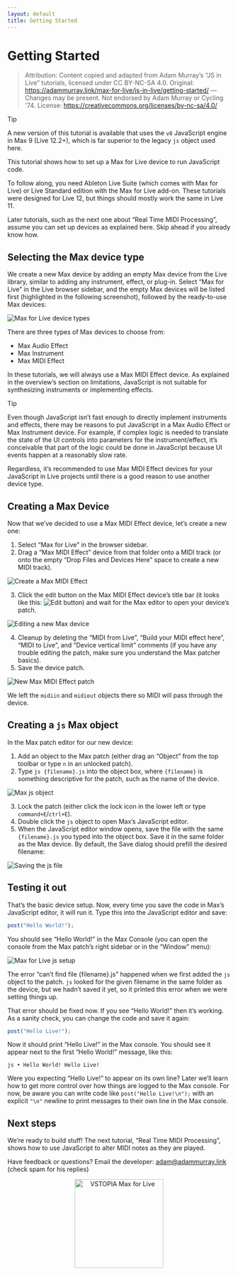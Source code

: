 ```yaml
---
layout: default
title: Getting Started
---
```


# Getting Started

> Attribution: Content copied and adapted from Adam Murray’s “JS in Live” tutorials, licensed under CC BY-NC-SA 4.0. Original: https://adammurray.link/max-for-live/js-in-live/getting-started/ — Changes may be present. Not endorsed by Adam Murray or Cycling '74. License: https://creativecommons.org/licenses/by-nc-sa/4.0/

> [!TIP]
> A new version of this tutorial is available that uses the `v8` JavaScript engine in Max 9 (Live 12.2+), which is far superior to the legacy `js` object used here.

This tutorial shows how to set up a Max for Live device to run JavaScript code.

To follow along, you need Ableton Live Suite (which comes with Max for Live) or Live Standard edition with the Max for Live add-on. These tutorials were designed for Live 12, but things should mostly work the same in Live 11.

Later tutorials, such as the next one about “Real Time MIDI Processing”, assume you can set up devices as explained here. Skip ahead if you already know how.

## Selecting the Max device type

We create a new Max device by adding an empty Max device from the Live library, similar to adding any instrument, effect, or plug-in. Select “Max for Live” in the Live browser sidebar, and the empty Max devices will be listed first (highlighted in the following screenshot), followed by the ready-to-use Max devices:

![Max for Live device types](https://adammurray.link/max-for-live/js-in-live/getting-started/max-for-live-device-types.png)

There are three types of Max devices to choose from:

- Max Audio Effect
- Max Instrument
- Max MIDI Effect

In these tutorials, we will always use a Max MIDI Effect device. As explained in the overview’s section on limitations, JavaScript is not suitable for synthesizing instruments or implementing effects.

> [!TIP]
> Even though JavaScript isn’t fast enough to directly implement instruments and effects, there may be reasons to put JavaScript in a Max Audio Effect or Max Instrument device. For example, if complex logic is needed to translate the state of the UI controls into parameters for the instrument/effect, it’s conceivable that part of the logic could be done in JavaScript because UI events happen at a reasonably slow rate.
>
> Regardless, it’s recommended to use Max MIDI Effect devices for your JavaScript in Live projects until there is a good reason to use another device type.

## Creating a Max Device

Now that we’ve decided to use a Max MIDI Effect device, let’s create a new one:

1. Select “Max for Live” in the browser sidebar.
2. Drag a “Max MIDI Effect” device from that folder onto a MIDI track (or onto the empty “Drop Files and Devices Here” space to create a new MIDI track).

![Create a Max MIDI Effect](https://adammurray.link/max-for-live/js-in-live/getting-started/create-max-midi-effect.png)

3. Click the edit button on the Max MIDI Effect device’s title bar (it looks like this: ![Edit button](https://adammurray.link/max-for-live/js-in-live/getting-started/edit-device-button.png)) and wait for the Max editor to open your device’s patch.

![Editing a new Max device](https://adammurray.link/max-for-live/js-in-live/getting-started/editing-a-new-max-device.png)

4. Cleanup by deleting the “MIDI from Live”, “Build your MIDI effect here”, “MIDI to Live”, and “Device vertical limit” comments (if you have any trouble editing the patch, make sure you understand the Max patcher basics).
5. Save the device patch.

![New Max MIDI Effect patch](https://adammurray.link/max-for-live/js-in-live/getting-started/new-max-midi-effect-patch.png)

We left the `midiin` and `midiout` objects there so MIDI will pass through the device.

## Creating a `js` Max object

In the Max patch editor for our new device:

1. Add an object to the Max patch (either drag an “Object” from the top toolbar or type `n` in an unlocked patch).
2. Type `js {filename}.js` into the object box, where `{filename}` is something descriptive for the patch, such as the name of the device.

![Max js object](https://adammurray.link/max-for-live/js-in-live/getting-started/max-js-object.png)

3. Lock the patch (either click the lock icon in the lower left or type `command+E`/`ctrl+E`).
4. Double click the `js` object to open Max’s JavaScript editor.
5. When the JavaScript editor window opens, save the file with the same `{filename}.js` you typed into the object box. Save it in the same folder as the Max device. By default, the Save dialog should prefill the desired filename:

![Saving the js file](https://adammurray.link/max-for-live/js-in-live/getting-started/saving-the-js-file.png)

## Testing it out

That’s the basic device setup. Now, every time you save the code in Max’s JavaScript editor, it will run it. Type this into the JavaScript editor and save:

```js
post("Hello World!");
```

You should see “Hello World!” in the Max Console (you can open the console from the Max patch’s right sidebar or in the “Window” menu):

![Max for Live js setup](https://adammurray.link/max-for-live/js-in-live/getting-started/max-for-live-js-setup.png)

The error “can’t find file {filename}.js” happened when we first added the `js` object to the patch. `js` looked for the given filename in the same folder as the device, but we hadn’t saved it yet, so it printed this error when we were setting things up.

That error should be fixed now. If you see “Hello World!” then it’s working. As a sanity check, you can change the code and save it again:

```js
post("Hello Live!");
```

Now it should print “Hello Live!” in the Max console. You should see it appear next to the first “Hello World!” message, like this:

```
js • Hello World! Hello Live!
```

Were you expecting “Hello Live!” to appear on its own line? Later we’ll learn how to get more control over how things are logged to the Max console. For now, be aware you can write code like `post("Hello Live!\n");` with an explicit `"\n"` newline to print messages to their own line in the Max console.

## Next steps

We’re ready to build stuff! The next tutorial, “Real Time MIDI Processing”, shows how to use JavaScript to alter MIDI notes as they are played.

Have feedback or questions? Email the developer: adam@adammurray.link (check spam for his replies)

<p align="center">
  <img src="https://vstopia.com/VSTOPIA_MEDIA/VSTOPIA-max-for-live-logo.png" alt="VSTOPIA Max for Live" width="200" />
  
</p>